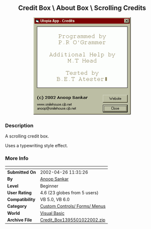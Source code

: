 ﻿<div align="center">

## Credit Box \\ About Box \\ Scrolling Credits

<img src="PIC2002102541502667.gif">
</div>

### Description

A scrolling credit box.

Uses a typewriting style effect.
 
### More Info
 


<span>             |<span>
---                |---
**Submitted On**   |2002-04-26 11:31:26
**By**             |[Anoop Sankar](https://github.com/Planet-Source-Code/PSCIndex/blob/master/ByAuthor/anoop-sankar.md)
**Level**          |Beginner
**User Rating**    |4.6 (23 globes from 5 users)
**Compatibility**  |VB 5\.0, VB 6\.0
**Category**       |[Custom Controls/ Forms/  Menus](https://github.com/Planet-Source-Code/PSCIndex/blob/master/ByCategory/custom-controls-forms-menus__1-4.md)
**World**          |[Visual Basic](https://github.com/Planet-Source-Code/PSCIndex/blob/master/ByWorld/visual-basic.md)
**Archive File**   |[Credit\_Box1395501022002\.zip](https://github.com/Planet-Source-Code/anoop-sankar-credit-box-about-box-scrolling-credits__1-39447/archive/master.zip)









